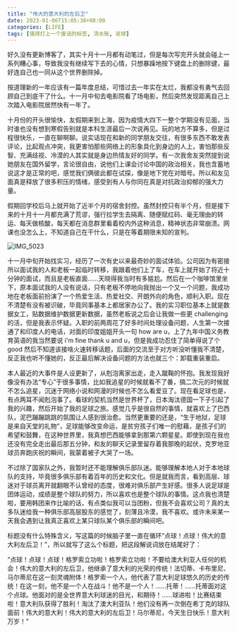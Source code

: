 ```yaml
---
title: "伟大的意大利的左后卫"
date: 2023-01-06T15:05:38+08:00
categories: [LIFE]
tags: [值得打上一个废话的标签, 流水账, 足球]
---
```

好久没有更新博客了，其实十月十一月都有动笔过，但是每次写完开头就会碰上一系列糟心事，导致我没有继续写下去的心情，只想暴躁地按下键盘上的删除键，最好连自己也一同从这个世界删除掉。
<!--more-->

按道理新的一年应该有一篇年度总结，可惜过去一年实在太烂，我都没有勇气去回顾自己到底干了什么。十一月中旬去电影院看了场电影，然后突然发现距离自己上次踏入电影院居然快有一年了。

十月份的开头很愉快，友假期来到上海，因为疫情大四下一整个学期没有见面，当时谁也没有想到寒假告别就是本科生涯最后一次说再见。玩的地方不算多，但是过程很快乐，一直在聊啊聊。说实话现在和新的同学朋友交往，有很多东西不敢发表评论，比起观点冲突，我更害怕那些网络上的形象具化到身边的人上，害怕那些反智、充满歧视、冷漠的人其实就是身边热情友好的同学。有一次我舍友突然提到说她朋友在国外留学，言论很自由，说他们上课会讨论中国的政治相关，我也含蓄地说这才是正常的吧，感觉我们俩彼此都在试探，像是地下党在对暗号。所以和友见面真是释放了很多积压的情绪，感受到有人与你同在真是对抗政治抑郁的强大力量。

假期回学校后马上就开始了近半个月的宿舍封控。虽然封控只有半个月，但是接下来的十月十一月都充满了荒谬，强行拉学生去隔离、随便赋红码、毫无理由的转运、每天做核酸，每天都在消息群里看着校内外这种消息，精神状态非常崩溃。网课也没怎么上，不知道自己在干什么，只是在等着期限未知的宣判。

![IMG_5023](https://s2.loli.net/2024/06/04/JT8OmveXn6iAIB4.jpg "方舱后面的迪士尼烟花")

十一月中旬开始找实习，经历了一次有史以来最奇妙的面试体验。公司因为有密接所以面试我的人和老板一起临时转移，我跟着他们上了车，在车上就开始了将近十分钟的面试，而且是老板直面......天晓得我当时有多尴尬。然后在一个咖啡馆里坐下，原本面试我的人没有说话，只有老板不停地向我抛出一个又一个问题，我成功地在老板面前扮演了一个热爱生活、热爱社交、开朗外向的角色，顺利入职。现在不清楚有没有被识破，毕竟同事基本上都居家办公了。我的实习职位基本上就是数据女工，贴数据维护数据更新数据，虽然老板说之后会让我做一些更 challenging 的活，但是我表示怀疑。入职的前两周花了好多时间处理设备问题，人生第一次接通了和印度人的电话，对面的印度姐姐开头一句 how are u，上了九年中国义务教育英语的我当然要说 i'm fine thank u and u，但是我成功忍住了简单得说了个 good 然后不知道该接啥火速转移话题，后面的交流至于对方听没听懂我不清楚，反正我也听不懂她的，反正最后解决设备问题的方法也就三个：卸载重装重启。

本人最近的大事件是人设更新了，从剋泡离家出走，走入蹴鞠的怀抱。我发现我好像没有办法“专心”于很多事情，比如我追星的时候就看不了番，搞二次元的时候就不怎么追星，沉迷于网络小说和网漫的时候也不怎么看爱豆了。现在看足球也是，有点两耳不闻剋泡事了。看球的契机当然是世界杯了，日本淘汰德国一下子引起了我的兴趣，然后开始了我的足球之旅。感觉几乎是很自然的事情，就喜欢上了巴西队，泥巴蹦蹦跳跳的氛围让人感到很治愈。当然更重要的还是，“生于地狱，足球是来自天堂的礼物”，足球能够改变命运，是贫穷孩子们唯一的慰藉，是孩子们的希望和鼓舞，在这种世界里，我真想巴西能够拿到那第六颗星星。即使到现在我也还没有完全走出最后那五分钟，和友的聊天记录里留存着我那晚的起伏，克罗地亚球员奔跑庆祝的瞬间，我蒙着被子大哭了一场。


不过除了国家队之外，我暂时还不能理解俱乐部队迷。能够理解本地人对于本地球队的支持，毕竟很多俱乐部有着百年的历史和文化。但是就我而言，看到高层、球迷对于球员离开就翻眼不认曾经的态度，很难对俱乐部产生好感。很多人说足球是团体运动，成绩是整个球队的努力，所以喜欢也是整个球队的事情。这点我也清楚啦，要用韩团来作比喻的话，有点类似我可以当团粉，但我不会喜欢公司？真的太多队迷给我一种俱乐部高层股东的感觉了，刻薄且冷漠，我不喜欢。或许未来某一天我会遇到让我真正喜欢上某只球队某个俱乐部的瞬间吧。

标题没有什么特殊含义，写这篇的时候脑子里一直在循环“点球！点球！伟大的意大利左后卫！”，所以就写了这么个标题，把这段解说词放在结尾好了：

“点球！点球！点球！格罗索立功啦！格罗索立功啦！不要给澳大利亚人任何的机会！伟大的意大利的左后卫，他继承了意大利的光荣的传统！法切蒂、卡布里尼、马尔蒂尼在这一刻灵魂附体！格罗索一个人，他代表了意大利足球悠久的历史的传统！在这一刻，他不是一个人在战斗！他不是一个人！……托蒂！……托蒂面对这个点球。他面对的是全世界意大利球迷的目光，和期待！……球进啦！比赛结束啦！意大利队获得了胜利！淘汰了澳大利亚队！他们没有再一次倒在希丁克的球队面前！伟大的意大利！伟大的意大利的左后卫！马尔蒂尼，今天生日快乐！意大利万岁！”
